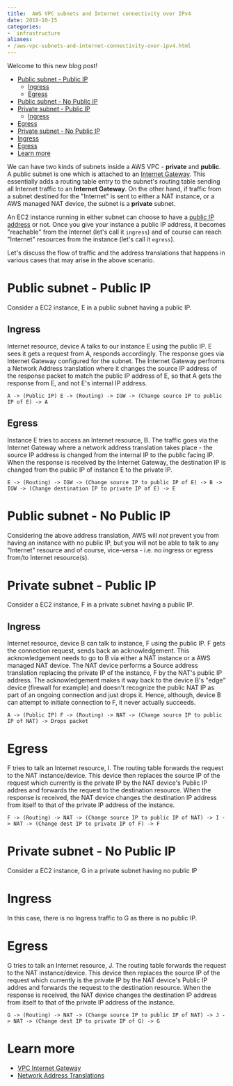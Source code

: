 ```yaml
---
title:  AWS VPC subnets and Internet connectivity over IPv4
date: 2018-10-15
categories:
-  infrastructure
aliases:
- /aws-vpc-subnets-and-internet-connectivity-over-ipv4.html
---
```


Welcome to this new blog post!

- [Public subnet - Public IP](#public-subnet---public-ip)
  - [Ingress](#ingress)
  - [Egress](#egress)
- [Public subnet - No Public IP](#public-subnet---no-public-ip)
- [Private subnet - Public IP](#private-subnet---public-ip)
  - [Ingress](#ingress-1)
- [Egress](#egress-1)
- [Private subnet - No Public IP](#private-subnet---no-public-ip)
- [Ingress](#ingress-2)
- [Egress](#egress-2)
- [Learn more](#learn-more)

We can have two kinds of subnets inside a AWS VPC - __private__ and __public__. A public subnet is one which is 
attached to an [Internet Gateway](https://docs.aws.amazon.com/vpc/latest/userguide/VPC_Internet_Gateway.html). This essentially adds a routing table entry to the subnet's routing table sending all Internet traffic to an **Internet Gateway**. On the other hand, 
if traffic from a subnet destined for the "Internet" is sent to either a NAT instance, or a AWS managed NAT device, the subnet 
is a __private__ subnet. 

An EC2 instance running in either subnet can choose to have a [public IP address](https://docs.aws.amazon.com/AWSEC2/latest/UserGuide/using-instance-addressing.html#concepts-public-addresses)
or not. Once you give your instance a public IP address, it becomes "reachable" from the Internet (let's call it `ingress`) 
and of course can reach "Internet" resources from the instance (let's call it `egress`).

Let's discuss the flow of traffic and the address translations that happens in various cases that may arise 
in the above scenario.

# Public subnet - Public IP

Consider a EC2 instance, E in a public subnet having a public IP.

## Ingress

Internet resource, device A talks to our instance E using the public IP. E sees it gets a request from A,
responds accordingly. The response goes via Internet Gateway configured for the subnet. The Internet Gateway
perfroms a Network Address translation where it changes the source IP address of the response packet
to match the public IP address of E, so that A gets the response from E, and not E's internal IP address.

```
A -> (Public IP) E -> (Routing) -> IGW -> (Change source IP to public IP of E) -> A
```

## Egress

Instance E tries to access an Internet resource, B. The traffic goes via the Internet Gateway where a network 
address translation takes place - the source IP address is changed from the internal IP to the public facing
IP. When the response is received by the Internet Gateway, the destination IP is changed from the public IP of instance 
E to the private IP.

```
E -> (Routing) -> IGW -> (Change source IP to public IP of E) -> B -> IGW -> (Change destination IP to private IP of E) -> E
```



# Public subnet - No Public IP

Considering the above address translation, AWS will *not* prevent you from having an instance with no public IP,
but you will not be able to talk to any "Internet" resource and of course, vice-versa - i.e. no ingress or egress
from/to Internet resource(s).



# Private subnet - Public IP

Consider a EC2 instance, F in a private subnet having a public IP.

## Ingress

Internet resource, device B can talk to instance, F using the public IP. F gets the connection request, sends
back an acknowledgement. This acknowledgement needs to go to B via either a NAT instance or a AWS managed NAT device.
The NAT device performs a Source address translation replacing the private IP of the instance, F by the NAT's public
IP address. The acknowledgement makes it way back to the device B's "edge" device (firewall for example) and doesn't recognize
the public NAT IP as part of an ongoing connection and just drops it. Hence, although, device B can attempt to
initiate connection to F, it never actually succeeds.

```
A -> (Public IP) F -> (Routing) -> NAT -> (Change source IP to public IP of NAT) -> Drops packet
```

# Egress

F tries to talk an Internet resource, I. The routing table forwards the request to the NAT instance/device. This device
then replaces the source IP of the request which currently is the private IP by the NAT device's Public IP addres and
forwards the request to the destination resource. When the response is received, the NAT device changes the destination
IP address from itself to that of the private IP address of the instance.

```
F -> (Routing) -> NAT -> (Change source IP to public IP of NAT) -> I -> NAT -> (Change dest IP to private IP of F) -> F
```

# Private subnet - No Public IP

Consider a EC2 instance, G in a private subnet having no public IP

# Ingress

In this case, there is no Ingress traffic to G as there is no public IP.

# Egress

G tries to talk an Internet resource, J. The routing table forwards the request to the NAT instance/device. This device
then replaces the source IP of the request which currently is the private IP by the NAT device's Public IP addres and
forwards the request to the destination resource. When the response is received, the NAT device changes the destination
IP address from itself to that of the private IP address of the instance.

```
G -> (Routing) -> NAT -> (Change source IP to public IP of NAT) -> J -> NAT -> (Change dest IP to private IP of G) -> G
```

# Learn more

- [VPC Internet Gateway](https://docs.aws.amazon.com/vpc/latest/userguide/VPC_Internet_Gateway.html)
- [Network Address Translations](https://www.paloaltonetworks.com/documentation/71/pan-os/pan-os/networking/source-nat-and-destination-nat)
